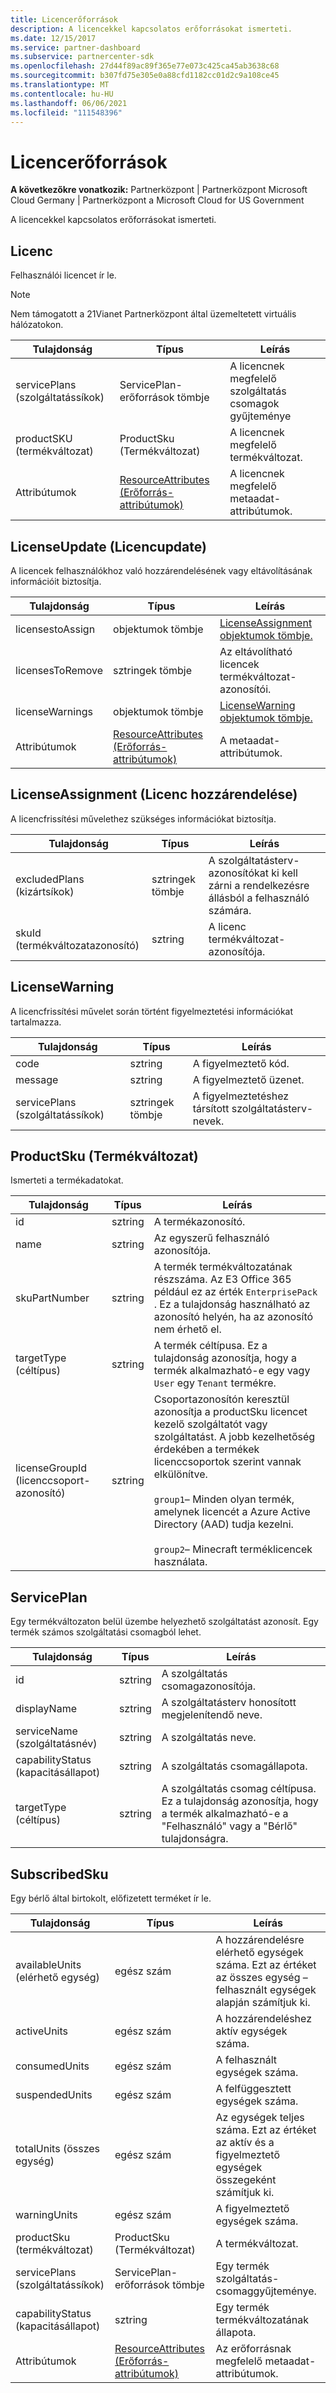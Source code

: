 ```yaml
---
title: Licencerőforrások
description: A licencekkel kapcsolatos erőforrásokat ismerteti.
ms.date: 12/15/2017
ms.service: partner-dashboard
ms.subservice: partnercenter-sdk
ms.openlocfilehash: 27d44f89ac89f365e77e073c425ca45ab3638c68
ms.sourcegitcommit: b307fd75e305e0a88cfd1182cc01d2c9a108ce45
ms.translationtype: MT
ms.contentlocale: hu-HU
ms.lasthandoff: 06/06/2021
ms.locfileid: "111548396"
---
```

# <a name="license-resources"></a>Licencerőforrások

**A következőkre vonatkozik:** Partnerközpont | Partnerközpont Microsoft Cloud Germany | Partnerközpont a Microsoft Cloud for US Government

A licencekkel kapcsolatos erőforrásokat ismerteti.

## <a name="license"></a>Licenc

Felhasználói licencet ír le.

>[!NOTE]
>Nem támogatott a 21Vianet Partnerközpont által üzemeltetett virtuális hálózatokon.

| Tulajdonság     | Típus                                                           | Leírás                                                    |
|--------------|----------------------------------------------------------------|----------------------------------------------------------------|
| servicePlans (szolgáltatássíkok) | ServicePlan-erőforrások tömbje                                 | A licencnek megfelelő szolgáltatás csomagok gyűjteménye |
| productSKU (termékváltozat)   | ProductSku (Termékváltozat)                                                     | A licencnek megfelelő termékváltozat.        |
| Attribútumok   | [ResourceAttributes (Erőforrás-attribútumok)](utility-resources.md#resourceattributes) | A licencnek megfelelő metaadat-attribútumok.          |

## <a name="licenseupdate"></a>LicenseUpdate (Licencupdate)

A licencek felhasználókhoz való hozzárendelésének vagy eltávolításának információit biztosítja.

| Tulajdonság         | Típus                                                           | Leírás                                               |
|------------------|----------------------------------------------------------------|-----------------------------------------------------------|
| licensestoAssign | objektumok tömbje                                               | [LicenseAssignment objektumok tömbje.](#licenseassignment) |
| licensesToRemove | sztringek tömbje                                               | Az eltávolítható licencek termékváltozat-azonosítói.    |
| licenseWarnings  | objektumok tömbje                                               | [LicenseWarning objektumok tömbje.](#licensewarning)       |
| Attribútumok       | [ResourceAttributes (Erőforrás-attribútumok)](utility-resources.md#resourceattributes) | A metaadat-attribútumok.                                  |

## <a name="licenseassignment"></a>LicenseAssignment (Licenc hozzárendelése)

A licencfrissítési művelethez szükséges információkat biztosítja.

| Tulajdonság      | Típus             | Leírás                                                                |
|---------------|------------------|----------------------------------------------------------------------------|
| excludedPlans (kizártsíkok) | sztringek tömbje | A szolgáltatásterv-azonosítókat ki kell zárni a rendelkezésre állásból a felhasználó számára. |
| skuId (termékváltozatazonosító)         | sztring           | A licenc termékváltozat-azonosítója.                                |

## <a name="licensewarning"></a>LicenseWarning

A licencfrissítési művelet során történt figyelmeztetési információkat tartalmazza.

| Tulajdonság     | Típus             | Leírás                                         |
|--------------|------------------|-----------------------------------------------------|
| code         | sztring           | A figyelmeztető kód.                                   |
| message      | sztring           | A figyelmeztető üzenet.                                |
| servicePlans (szolgáltatássíkok) | sztringek tömbje | A figyelmeztetéshez társított szolgáltatásterv-nevek. |

## <a name="productsku"></a>ProductSku (Termékváltozat)

Ismerteti a termékadatokat.

| Tulajdonság       | Típus             | Leírás                                         |
|----------------|------------------|-----------------------------------------------------|
| id             | sztring           | A termékazonosító.                             |
| name           | sztring           | Az egyszerű felhasználó azonosítója.                      |
| skuPartNumber  | sztring           | A termék termékváltozatának részszáma. Az E3 Office 365 például ez az érték `EnterprisePack` . Ez a tulajdonság használható az azonosító helyén, ha az azonosító nem érhető el.                |
| targetType (céltípus)     | sztring           | A termék céltípusa. Ez a tulajdonság azonosítja, hogy a termék alkalmazható-e egy vagy `User` egy `Tenant` termékre.                                                                    |
| licenseGroupId (licenccsoport-azonosító) | sztring           | Csoportazonosítón keresztül azonosítja a productSku licencet kezelő szolgáltatót vagy szolgáltatást. A jobb kezelhetőség érdekében a termékek licenccsoportok szerint vannak elkülönítve.<br/><br/>                                                                                     `group1`– Minden olyan termék, amelynek licencét a Azure Active Directory (AAD) tudja kezelni.<br/><br/>                                            `group2`– Minecraft terméklicencek használata.                                         |

## <a name="serviceplan"></a>ServicePlan

Egy termékváltozaton belül üzembe helyezhető szolgáltatást azonosít. Egy termék számos szolgáltatási csomagból lehet.

| Tulajdonság         | Típus   | Leírás                                                                                                       |
|------------------|--------|-------------------------------------------------------------------------------------------------------------------|
| id               | sztring | A szolgáltatás csomagazonosítója.                                                                                      |
| displayName      | sztring | A szolgáltatásterv honosított megjelenítendő neve.                                                                  |
| serviceName (szolgáltatásnév)      | sztring | A szolgáltatás neve.                                                                                                 |
| capabilityStatus (kapacitásállapot) | sztring | A szolgáltatás csomagállapota.                                                                      |
| targetType (céltípus)       | sztring | A szolgáltatás csomag céltípusa. Ez a tulajdonság azonosítja, hogy a termék alkalmazható-e a "Felhasználó" vagy a "Bérlő" tulajdonságra. |

## <a name="subscribedsku"></a>SubscribedSku

Egy bérlő által birtokolt, előfizetett terméket ír le.

| Tulajdonság         | Típus                                                           | Leírás                                                                                       |
|------------------|----------------------------------------------------------------|---------------------------------------------------------------------------------------------------|
| availableUnits (elérhető egység)   | egész szám                                                        | A hozzárendelésre elérhető egységek száma. Ezt az értéket az összes egység – felhasznált egységek alapján számítjuk ki. |
| activeUnits      | egész szám                                                        | A hozzárendeléshez aktív egységek száma.                                                        |
| consumedUnits    | egész szám                                                        | A felhasznált egységek száma.                                                                     |
| suspendedUnits   | egész szám                                                        | A felfüggesztett egységek száma.                                                                    |
| totalUnits (összes egység)       | egész szám                                                        | Az egységek teljes száma. Ezt az értéket az aktív és a figyelmeztető egységek összegeként számítjuk ki.         |
| warningUnits     | egész szám                                                        | A figyelmeztető egységek száma.                                                                      |
| productSku (termékváltozat)       | ProductSku (Termékváltozat)                                                     | A termékváltozat.                                                                                  |
| servicePlans (szolgáltatássíkok)     | ServicePlan-erőforrások tömbje                                 | Egy termék szolgáltatás-csomaggyűjteménye.                                                     |
| capabilityStatus (kapacitásállapot) | sztring                                                         | Egy termék termékváltozatának állapota.                                                                      |
| Attribútumok       | [ResourceAttributes (Erőforrás-attribútumok)](utility-resources.md#resourceattributes) | Az erőforrásnak megfelelő metaadat-attribútumok.                                            |
